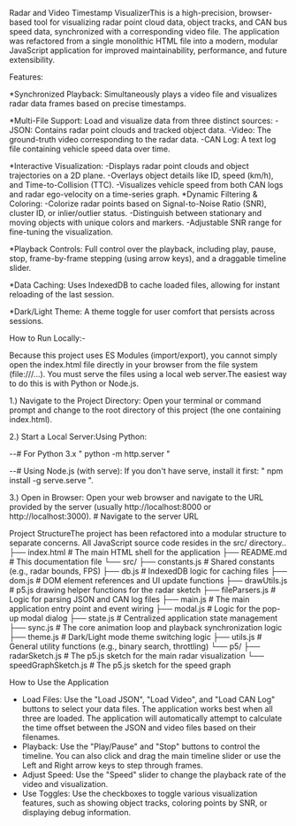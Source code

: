 Radar and Video Timestamp VisualizerThis is a high-precision, browser-based tool for visualizing radar point cloud data, object tracks, and CAN bus speed data, synchronized with a corresponding video file. The application was refactored from a single monolithic HTML file into a modern, modular JavaScript application for improved maintainability, performance, and future extensibility.

Features:

\*Synchronized Playback: Simultaneously plays a video file and visualizes radar data frames based on precise timestamps.

\*Multi-File Support: Load and visualize data from three distinct sources:
-JSON: Contains radar point clouds and tracked object data.
-Video: The ground-truth video corresponding to the radar data.
-CAN Log: A text log file containing vehicle speed data over time.

*Interactive Visualization:
-Displays radar point clouds and object trajectories on a 2D plane.
-Overlays object details like ID, speed (km/h), and Time-to-Collision (TTC).
-Visualizes vehicle speed from both CAN logs and radar ego-velocity on a time-series graph.
*Dynamic Filtering & Coloring:
-Colorize radar points based on Signal-to-Noise Ratio (SNR), cluster ID, or inlier/outlier status.
-Distinguish between stationary and moving objects with unique colors and markers.
-Adjustable SNR range for fine-tuning the visualization.

\*Playback Controls: Full control over the playback, including play, pause, stop, frame-by-frame stepping (using arrow keys), and a draggable timeline slider.

\*Data Caching: Uses IndexedDB to cache loaded files, allowing for instant reloading of the last session.

\*Dark/Light Theme: A theme toggle for user comfort that persists across sessions.

How to Run Locally:-

Because this project uses ES Modules (import/export), you cannot simply open the index.html file directly in your browser from the file system (file:///...).
You must serve the files using a local web server.The easiest way to do this is with Python or Node.js.

1.) Navigate to the Project Directory: Open your terminal or command prompt and change to the root directory of this project (the one containing index.html).

2.) Start a Local Server:Using Python:

--# For Python 3.x
" python -m http.server "

--# Using Node.js (with serve):
If you don't have serve, install it first:
" npm install -g serve.serve ".

3.) Open in Browser: Open your web browser and navigate to the URL provided by the server (usually http://localhost:8000 or http://localhost:3000). # Navigate to the server URL

Project StructureThe project has been refactored into a modular structure to separate concerns. All JavaScript source code resides in the src/ directory..
├── index.html # The main HTML shell for the application
├── README.md # This documentation file
└── src/
    ├── constants.js # Shared constants (e.g., radar bounds, FPS)
    ├── db.js # IndexedDB logic for caching files
    ├── dom.js # DOM element references and UI update functions
    ├── drawUtils.js # p5.js drawing helper functions for the radar sketch
    ├── fileParsers.js # Logic for parsing JSON and CAN log files
    ├── main.js # The main application entry point and event wiring
    ├── modal.js # Logic for the pop-up modal dialog
    ├── state.js # Centralized application state management
    ├── sync.js # The core animation loop and playback synchronization logic
    ├── theme.js # Dark/Light mode theme switching logic
    ├── utils.js # General utility functions (e.g., binary search, throttling)
    └── p5/
        ├── radarSketch.js # The p5.js sketch for the main radar visualization
        └── speedGraphSketch.js # The p5.js sketch for the speed graph

How to Use the Application

- Load Files: Use the "Load JSON", "Load Video", and "Load CAN Log" buttons to select your data files. The application works best when all three are loaded. The application will automatically attempt to calculate the time offset between the JSON and video files based on their filenames.
- Playback: Use the "Play/Pause" and "Stop" buttons to control the timeline. You can also click and drag the main timeline slider or use the Left and Right arrow keys to step through frames.
- Adjust Speed: Use the "Speed" slider to change the playback rate of the video and visualization.
- Use Toggles: Use the checkboxes to toggle various visualization features, such as showing object tracks, coloring points by SNR, or displaying debug information.
